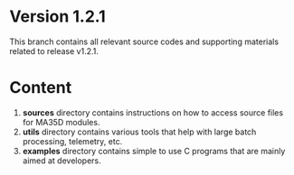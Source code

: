 # Version 1.2.1
This branch contains all relevant source codes and supporting materials related to release v1.2.1.

# Content


1. __sources__ directory contains instructions on how to access source files for MA35D modules.
1. __utils__ directory contains various tools that help with large batch processing, telemetry, etc.
1. __examples__ directory contains simple to use C programs that are mainly aimed  at developers. 
